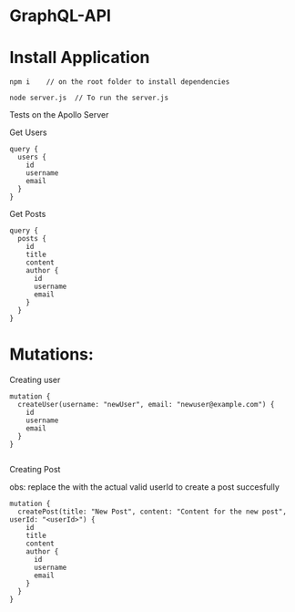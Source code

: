 # GraphQL-API

# Install Application
```
npm i    // on the root folder to install dependencies

node server.js  // To run the server.js
```
 
Tests on the Apollo Server

Get Users

```
query {
  users {
    id
    username
    email
  }
}

```

Get Posts

```
query {
  posts {
    id
    title
    content
    author {
      id
      username
      email
    }
  }
}

```

# Mutations:

Creating user

```
mutation {
  createUser(username: "newUser", email: "newuser@example.com") {
    id
    username
    email
  }
}


```

Creating Post

obs: replace the <userId> with the actual valid userId to create a post succesfully
```
mutation {
  createPost(title: "New Post", content: "Content for the new post", userId: "<userId>") {
    id
    title
    content
    author {
      id
      username
      email
    }
  }
}

```
